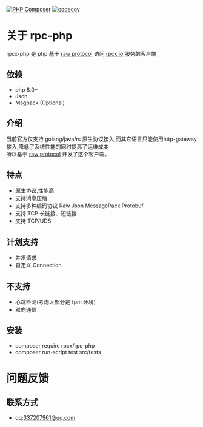 [![PHP Composer](https://github.com/banzhang/rpcx-php/actions/workflows/php.yml/badge.svg)](https://github.com/banzhang/rpcx-php/actions/workflows/php.yml)
[![codecov](https://codecov.io/github/banzhang/rpcx-php/graph/badge.svg?token=J8ZGOEGQKR)](https://codecov.io/github/banzhang/rpcx-php)
# 关于 rpc-php

rpcx-php 是 php 基于 [raw protocol](https://doc.rpcx.io/part5/protocol.html)  访问 [rpcx.io](https://rpcx.io/) 服务的客户端  

## 依赖
- php 8.0+
- Json
- Msgpack (Optional)

## 介绍
当前官方仅支持 golang/java/rs 原生协议接入,而其它语言只能使用http-gateway接入,降低了系统性能的同时提高了运维成本  
所以基于 [raw protocol](https://doc.rpcx.io/part5/protocol.html) 开发了这个客户端。

## 特点

- 原生协议,性能高
- 支持消息压缩 
- 支持多种编码协议 Raw Json MessagePack Protobuf
- 支持 TCP 长链接、短链接
- 支持 TCP/UDS

## 计划支持
- 并发请求
- 自定义 Connection

## 不支持
- 心跳检测(考虑大部分是 fpm 环境)
- 双向通信

## 安装
- composer require rpcx/rpc-php
- composer run-script test src/tests

# 问题反馈
## 联系方式
- qq:337207961@qq.com
